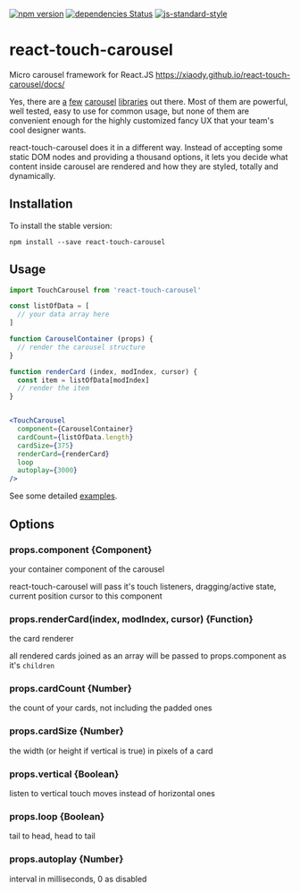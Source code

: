 [![npm version](https://badge.fury.io/js/react-touch-carousel.svg)](https://www.npmjs.com/package/react-touch-carousel)
[![dependencies Status](https://david-dm.org/xiaody/react-touch-carousel/status.svg)](https://david-dm.org/xiaody/react-touch-carousel)
[![js-standard-style](https://img.shields.io/badge/code%20style-standard-brightgreen.svg)](https://standardjs.com/)

# react-touch-carousel

Micro carousel framework for React.JS https://xiaody.github.io/react-touch-carousel/docs/

Yes, there are [a][slick] [few][Swiper] [carousel][Owl Carousel 2] [libraries][react-swipe] out there.
Most of them are powerful, well tested, easy to use for common usage,
but none of them are convenient enough for the highly customized fancy UX that your team's cool designer wants.

react-touch-carousel does it in a different way.
Instead of accepting some static DOM nodes and providing a thousand options,
it lets you decide what content inside carousel are rendered and how they are styled, totally and dynamically.

## Installation

To install the stable version:

```
npm install --save react-touch-carousel
```

## Usage

```jsx
import TouchCarousel from 'react-touch-carousel'

const listOfData = [
  // your data array here
]

function CarouselContainer (props) {
  // render the carousel structure
}

function renderCard (index, modIndex, cursor) {
  const item = listOfData[modIndex]
  // render the item
}


<TouchCarousel
  component={CarouselContainer}
  cardCount={listOfData.length}
  cardSize={375}
  renderCard={renderCard}
  loop
  autoplay={3000}
/>
```

See some detailed [examples](https://github.com/xiaody/react-touch-carousel/tree/master/examples).

## Options

### props.component {Component}

your container component of the carousel

react-touch-carousel will pass it's touch listeners, dragging/active state, current position cursor to this component

### props.renderCard(index, modIndex, cursor) {Function}

the card renderer

all rendered cards joined as an array will be passed to props.component as it's `children`

### props.cardCount {Number}

the count of your cards, not including the padded ones

### props.cardSize {Number}

the width (or height if vertical is true) in pixels of a card

### props.vertical {Boolean}

listen to vertical touch moves instead of horizontal ones

### props.loop {Boolean}

tail to head, head to tail

### props.autoplay {Number}

interval in milliseconds, 0 as disabled


[slick]: https://kenwheeler.github.io/slick/
[Swiper]: http://idangero.us/swiper/
[Owl Carousel 2]: https://owlcarousel2.github.io/OwlCarousel2/
[react-swipe]: https://github.com/voronianski/react-swipe
